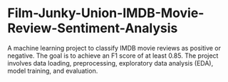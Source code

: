 # Film-Junky-Union-IMDB-Movie-Review-Sentiment-Analysis
A machine learning project to classify IMDB movie reviews as positive or negative. The goal is to achieve an F1 score of at least 0.85. The project involves data loading, preprocessing, exploratory data analysis (EDA), model training, and evaluation.
